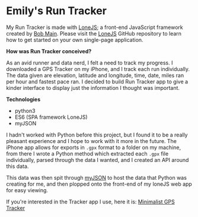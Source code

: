 # Emily's Run Tracker
My Run Tracker is made with [LoneJS](https://github.com/robbobfrh84/loneJS); a front-end JavaScript framework created by [Bob Main](https://github.com/robbobfrh84). Please visit the [LoneJS](https://github.com/robbobfrh84/loneJS) GitHub repository to learn how to get started on your own single-page application.

**How was Run Tracker conceived?**

As an avid runner and data nerd, I felt a need to track my progress. I downloaded a GPS Tracker on my iPhone, and I track each run individually. The data given are elevation, latitude and longitude, time, date, miles ran per hour and fastest pace ran.  I decided to build Run Tracker app to give a kinder interface to display just the information I thought was important.

**Technologies**
* python3
* ES6 (SPA framework LoneJS)
* myJSON

I hadn't worked with Python before this project, but I found it to be a really pleasant experience and I hope to work with it more in the future.  The iPhone app allows for exports in `.gpx` format to a folder on my machine, from there I wrote a Python method which extracted each `.gpx` file individually, parsed through the data I wanted, and I created an API around this data.

This data was then spit through [myJSON](http://myjson.com/) to host the data that Python was creating for me, and then plopped onto the front-end of my loneJS web app for easy viewing.

If you're interested in the Tracker app I use, here it is: [Minimalist GPS Tracker](https://itunes.apple.com/us/app/minimalist-gps-tracker/id704921899?mt=8)
